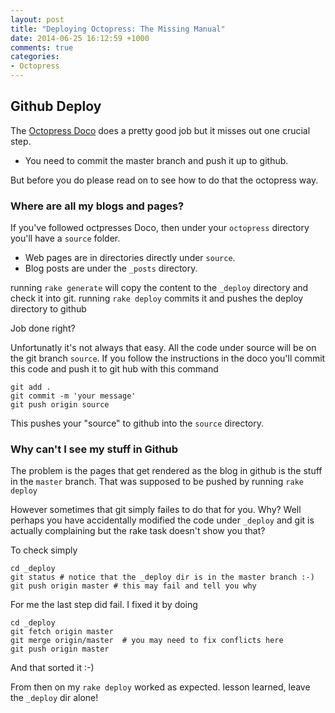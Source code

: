 ```yaml
---
layout: post
title: "Deploying Octopress: The Missing Manual"
date: 2014-06-25 16:12:59 +1000
comments: true
categories:
- Octopress
---
```

## Github Deploy
The [Octopress Doco](http://octopress.org/docs/deploying/github/) does a pretty good job but it misses out one crucial step. 

* You need to commit the master branch and push it up to github.

But before you do please read on to see how to do that the octopress way.
<!--more-->

### Where are all my blogs and pages?

If you've followed octpresses Doco, then under your `octopress` directory you'll have a `source` folder.

* Web pages are in directories directly under `source`.
* Blog posts are under the `_posts` directory.

running `rake generate` will copy the content to the `_deploy` directory and check it into git.
running `rake deploy` commits it and pushes the deploy directory to github

Job done right?

Unfortunatly it's not always that easy. All the code under source will be on the git branch `source`. If you follow the instructions in the doco you'll commit this code and push it to git hub with this command

    git add .
    git commit -m 'your message'
    git push origin source

This pushes your "source" to github into the `source` directory.

### Why can't I see my stuff in Github
The problem is the pages that get rendered as the blog in github is the stuff in the `master` branch. That was supposed to be pushed by running `rake deploy`

However sometimes that git simply failes to do that for you. Why? Well perhaps you have accidentally modified the code under `_deploy` and git is actually complaining but the rake task doesn't show you that?

To check simply

    cd _deploy
    git status # notice that the _deploy dir is in the master branch :-)
    git push origin master # this may fail and tell you why

For me the last step did fail. I fixed it by doing 

    cd _deploy
    git fetch origin master
    git merge origin/master  # you may need to fix conflicts here
    git push origin master

And that sorted it :-)

From then on my `rake deploy` worked as expected. lesson learned, leave the `_deploy` dir alone!
